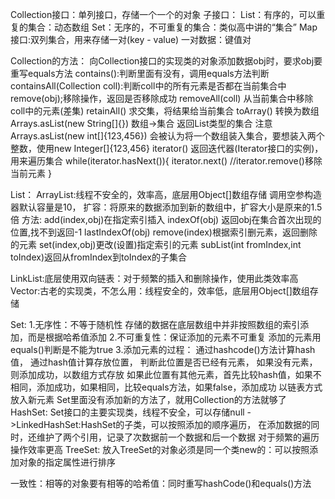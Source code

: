 Collection接口：单列接口，存储一个一个的对象
子接口：
List：有序的，可以重复的集合：动态数组
Set：无序的，不可重复的集合：类似高中讲的“集合”
Map接口:双列集合，用来存储一对(key - value) 一对数据：键值对

Collection的方法：
向Collection接口的实现类的对象添加数据obj时，要求obj要重写equals方法
contains():判断里面有没有，调用equals方法判断
containsAll(Collection coll):判断coll中的所有元素是否都在当前集合中
remove(obj);移除操作，返回是否移除成功
removeAll(coll) 从当前集合中移除coll中的元素(差集)
retainAll() 求交集，将结果给当前集合
toArray() 转换为数组
Arrays.asList(new String[]{}) 数组->集合 返回List类型的集合
    注意Arrays.asList(new int[]{123,456}) 会被认为将一个数组装入集合，要想装入两个整数，使用new Integer[]{123,456}
iterator() 返回迭代器(Iterator接口的实例)，用来遍历集合
    while(iterator.hasNext()){
        iterator.next()
        //iterator.remove()移除当前元素
    }
 
List：
ArrayList:线程不安全的，效率高，底层用Object[]数组存储
    调用空参构造器默认容量是10，
    扩容：将原来的数据添加到新的数组中，扩容大小是原来的1.5倍
    方法:
        add(index,obj)在指定索引插入
        indexOf(obj) 返回obj在集合首次出现的位置,找不到返回-1
        lastIndexOf(obj)
        remove(index)根据索引删元素，返回删除的元素
        set(index,obj)更改(设置)指定索引的元素
        subList(int fromIndex,int toIndex)返回从fromIndex到toIndex的子集合
    
LinkList:底层使用双向链表：对于频繁的插入和删除操作，使用此类效率高
Vector:古老的实现类，不怎么用：线程安全的，效率低，底层用Object[]数组存储

Set:
1.无序性：不等于随机性
存储的数据在底层数组中并非按照数组的索引添加，而是根据哈希值添加
2.不可重复性：保证添加的元素不可重复
添加的元素用equals()判断是不能为true
3.添加元素的过程：
    通过hashcode()方法计算hash值，
    通过hash值计算存放位置，
    判断此位置是否已经有元素，
        如果没有元素，则添加成功，以数组方式存放
        如果此位置有其他元素，首先比较hash值，如果不相同，添加成功，如果相同，比较equals方法，如果false，添加成功
            以链表方式放入新元素
Set里面没有添加新的方法了，就用Collection的方法就够了
HashSet: Set接口的主要实现类，线程不安全，可以存储null
    ->LinkedHashSet:HashSet的子类，可以按照添加的顺序遍历，
        在添加数据的同时，还维护了两个引用，记录了次数据前一个数据和后一个数据
        对于频繁的遍历操作效率更高
TreeSet: 放入TreeSet的对象必须是同一个类new的：可以按照添加对象的指定属性进行排序

一致性：相等的对象要有相等的哈希值：同时重写hashCode()和equals()方法






